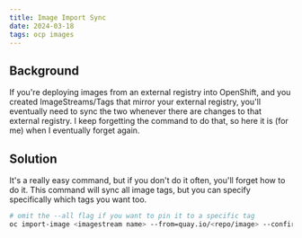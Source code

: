 ```yaml
---
title: Image Import Sync
date: 2024-03-18
tags: ocp images
---
```


## Background
If you're deploying images from an external registry into OpenShift, and you created ImageStreams/Tags that mirror your external registry, you'll eventually need to sync the two whenever there are changes to that external registry.  I keep forgetting the command to do that, so here it is (for me) when I eventually forget again.


## Solution
It's a really easy command, but if you don't do it often, you'll forget how to do it.  This command will sync all image tags, but you can specify specifically which tags you want too.

```bash
# omit the --all flag if you want to pin it to a specific tag
oc import-image <imagestream name> --from=quay.io/<repo/image> --confirm --all
```